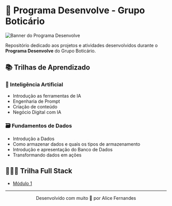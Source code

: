 # 🌱 Programa Desenvolve - Grupo Boticário

![Banner do Programa Desenvolve](https://desenvolve.grupoboticario.com.br/images/desenvolve-logo.png)

Repositório dedicado aos projetos e atividades desenvolvidos durante o **Programa Desenvolve** do Grupo Boticário.

## 📚 Trilhas de Aprendizado

### 🤖 Inteligência Artificial
- Introdução as ferramentas de IA
- Engenharia de Prompt
- Criação de conteúdo
- Negócio Digital com IA

### 🗃️ Fundamentos de Dados
- Introdução a Dados
- Como armazenar dados e quais os tipos de armazenamento
- Introdução e apresentação do Banco de Dados
- Transformando dados em ações

## 👩🏻‍💻 Trilha Full Stack

- [Módulo 1]([https://github.com/alicesfer/programa-desenvolve/blob/main/modulo-01.md](https://github.com/alicesfer/programa-desenvolve/tree/main/modulo-01))
---



<div align="center">
Desenvolvido com muito 💜 por Alice Fernandes
</div>

